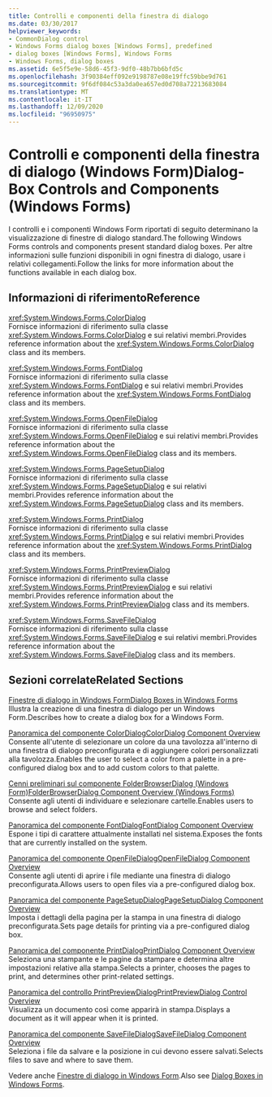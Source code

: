 ```yaml
---
title: Controlli e componenti della finestra di dialogo
ms.date: 03/30/2017
helpviewer_keywords:
- CommonDialog control
- Windows Forms dialog boxes [Windows Forms], predefined
- dialog boxes [Windows Forms], Windows Forms
- Windows Forms, dialog boxes
ms.assetid: 6e5f5e9e-58d6-45f3-9df0-48b7bb6bfd5c
ms.openlocfilehash: 3f90384eff092e9198787e08e19ffc59bbe9d761
ms.sourcegitcommit: 9f6df084c53a3da0ea657ed0d708a72213683084
ms.translationtype: MT
ms.contentlocale: it-IT
ms.lasthandoff: 12/09/2020
ms.locfileid: "96950975"
---
```

# <a name="dialog-box-controls-and-components-windows-forms"></a><span data-ttu-id="02310-102">Controlli e componenti della finestra di dialogo (Windows Form)</span><span class="sxs-lookup"><span data-stu-id="02310-102">Dialog-Box Controls and Components (Windows Forms)</span></span>
<span data-ttu-id="02310-103">I controlli e i componenti Windows Form riportati di seguito determinano la visualizzazione di finestre di dialogo standard.</span><span class="sxs-lookup"><span data-stu-id="02310-103">The following Windows Forms controls and components present standard dialog boxes.</span></span> <span data-ttu-id="02310-104">Per altre informazioni sulle funzioni disponibili in ogni finestra di dialogo, usare i relativi collegamenti.</span><span class="sxs-lookup"><span data-stu-id="02310-104">Follow the links for more information about the functions available in each dialog box.</span></span>  
  
## <a name="reference"></a><span data-ttu-id="02310-105">Informazioni di riferimento</span><span class="sxs-lookup"><span data-stu-id="02310-105">Reference</span></span>  
 <xref:System.Windows.Forms.ColorDialog>  
 <span data-ttu-id="02310-106">Fornisce informazioni di riferimento sulla classe <xref:System.Windows.Forms.ColorDialog> e sui relativi membri.</span><span class="sxs-lookup"><span data-stu-id="02310-106">Provides reference information about the <xref:System.Windows.Forms.ColorDialog> class and its members.</span></span>  
  
 <xref:System.Windows.Forms.FontDialog>  
 <span data-ttu-id="02310-107">Fornisce informazioni di riferimento sulla classe <xref:System.Windows.Forms.FontDialog> e sui relativi membri.</span><span class="sxs-lookup"><span data-stu-id="02310-107">Provides reference information about the <xref:System.Windows.Forms.FontDialog> class and its members.</span></span>  
  
 <xref:System.Windows.Forms.OpenFileDialog>  
 <span data-ttu-id="02310-108">Fornisce informazioni di riferimento sulla classe <xref:System.Windows.Forms.OpenFileDialog> e sui relativi membri.</span><span class="sxs-lookup"><span data-stu-id="02310-108">Provides reference information about the <xref:System.Windows.Forms.OpenFileDialog> class and its members.</span></span>  
  
 <xref:System.Windows.Forms.PageSetupDialog>  
 <span data-ttu-id="02310-109">Fornisce informazioni di riferimento sulla classe <xref:System.Windows.Forms.PageSetupDialog> e sui relativi membri.</span><span class="sxs-lookup"><span data-stu-id="02310-109">Provides reference information about the <xref:System.Windows.Forms.PageSetupDialog> class and its members.</span></span>  
  
 <xref:System.Windows.Forms.PrintDialog>  
 <span data-ttu-id="02310-110">Fornisce informazioni di riferimento sulla classe <xref:System.Windows.Forms.PrintDialog> e sui relativi membri.</span><span class="sxs-lookup"><span data-stu-id="02310-110">Provides reference information about the <xref:System.Windows.Forms.PrintDialog> class and its members.</span></span>  
  
 <xref:System.Windows.Forms.PrintPreviewDialog>  
 <span data-ttu-id="02310-111">Fornisce informazioni di riferimento sulla classe <xref:System.Windows.Forms.PrintPreviewDialog> e sui relativi membri.</span><span class="sxs-lookup"><span data-stu-id="02310-111">Provides reference information about the <xref:System.Windows.Forms.PrintPreviewDialog> class and its members.</span></span>  
  
 <xref:System.Windows.Forms.SaveFileDialog>  
 <span data-ttu-id="02310-112">Fornisce informazioni di riferimento sulla classe <xref:System.Windows.Forms.SaveFileDialog> e sui relativi membri.</span><span class="sxs-lookup"><span data-stu-id="02310-112">Provides reference information about the <xref:System.Windows.Forms.SaveFileDialog> class and its members.</span></span>  
  
## <a name="related-sections"></a><span data-ttu-id="02310-113">Sezioni correlate</span><span class="sxs-lookup"><span data-stu-id="02310-113">Related Sections</span></span>  
 [<span data-ttu-id="02310-114">Finestre di dialogo in Windows Form</span><span class="sxs-lookup"><span data-stu-id="02310-114">Dialog Boxes in Windows Forms</span></span>](../dialog-boxes-in-windows-forms.md)  
 <span data-ttu-id="02310-115">Illustra la creazione di una finestra di dialogo per un Windows Form.</span><span class="sxs-lookup"><span data-stu-id="02310-115">Describes how to create a dialog box for a Windows Form.</span></span>  
  
 [<span data-ttu-id="02310-116">Panoramica del componente ColorDialog</span><span class="sxs-lookup"><span data-stu-id="02310-116">ColorDialog Component Overview</span></span>](colordialog-component-overview-windows-forms.md)  
 <span data-ttu-id="02310-117">Consente all'utente di selezionare un colore da una tavolozza all'interno di una finestra di dialogo preconfigurata e di aggiungere colori personalizzati alla tavolozza.</span><span class="sxs-lookup"><span data-stu-id="02310-117">Enables the user to select a color from a palette in a pre-configured dialog box and to add custom colors to that palette.</span></span>  
  
 [<span data-ttu-id="02310-118">Cenni preliminari sul componente FolderBrowserDialog (Windows Form)</span><span class="sxs-lookup"><span data-stu-id="02310-118">FolderBrowserDialog Component Overview (Windows Forms)</span></span>](folderbrowserdialog-component-overview-windows-forms.md)  
 <span data-ttu-id="02310-119">Consente agli utenti di individuare e selezionare cartelle.</span><span class="sxs-lookup"><span data-stu-id="02310-119">Enables users to browse and select folders.</span></span>  
  
 [<span data-ttu-id="02310-120">Panoramica del componente FontDialog</span><span class="sxs-lookup"><span data-stu-id="02310-120">FontDialog Component Overview</span></span>](fontdialog-component-overview-windows-forms.md)  
 <span data-ttu-id="02310-121">Espone i tipi di carattere attualmente installati nel sistema.</span><span class="sxs-lookup"><span data-stu-id="02310-121">Exposes the fonts that are currently installed on the system.</span></span>  
  
 [<span data-ttu-id="02310-122">Panoramica del componente OpenFileDialog</span><span class="sxs-lookup"><span data-stu-id="02310-122">OpenFileDialog Component Overview</span></span>](openfiledialog-component-overview-windows-forms.md)  
 <span data-ttu-id="02310-123">Consente agli utenti di aprire i file mediante una finestra di dialogo preconfigurata.</span><span class="sxs-lookup"><span data-stu-id="02310-123">Allows users to open files via a pre-configured dialog box.</span></span>  
  
 [<span data-ttu-id="02310-124">Panoramica del componente PageSetupDialog</span><span class="sxs-lookup"><span data-stu-id="02310-124">PageSetupDialog Component Overview</span></span>](pagesetupdialog-component-overview-windows-forms.md)  
 <span data-ttu-id="02310-125">Imposta i dettagli della pagina per la stampa in una finestra di dialogo preconfigurata.</span><span class="sxs-lookup"><span data-stu-id="02310-125">Sets page details for printing via a pre-configured dialog box.</span></span>  
  
 [<span data-ttu-id="02310-126">Panoramica del componente PrintDialog</span><span class="sxs-lookup"><span data-stu-id="02310-126">PrintDialog Component Overview</span></span>](printdialog-component-overview-windows-forms.md)  
 <span data-ttu-id="02310-127">Seleziona una stampante e le pagine da stampare e determina altre impostazioni relative alla stampa.</span><span class="sxs-lookup"><span data-stu-id="02310-127">Selects a printer, chooses the pages to print, and determines other print-related settings.</span></span>  
  
 [<span data-ttu-id="02310-128">Panoramica del controllo PrintPreviewDialog</span><span class="sxs-lookup"><span data-stu-id="02310-128">PrintPreviewDialog Control Overview</span></span>](printpreviewdialog-control-overview-windows-forms.md)  
 <span data-ttu-id="02310-129">Visualizza un documento così come apparirà in stampa.</span><span class="sxs-lookup"><span data-stu-id="02310-129">Displays a document as it will appear when it is printed.</span></span>  
  
 [<span data-ttu-id="02310-130">Panoramica del componente SaveFileDialog</span><span class="sxs-lookup"><span data-stu-id="02310-130">SaveFileDialog Component Overview</span></span>](savefiledialog-component-overview-windows-forms.md)  
 <span data-ttu-id="02310-131">Seleziona i file da salvare e la posizione in cui devono essere salvati.</span><span class="sxs-lookup"><span data-stu-id="02310-131">Selects files to save and where to save them.</span></span>  
  
 <span data-ttu-id="02310-132">Vedere anche [Finestre di dialogo in Windows Form](../dialog-boxes-in-windows-forms.md).</span><span class="sxs-lookup"><span data-stu-id="02310-132">Also see [Dialog Boxes in Windows Forms](../dialog-boxes-in-windows-forms.md).</span></span>
